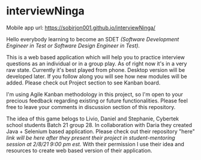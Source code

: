 # interviewNinga

Mobile app url: https://sobirjon001.github.io/interviewNinga/

Hello everybody learning to become an SDET *(Software Development Engineer in Test or Software Design Engineer in Test).*

This is a web based application which will help you to practice interview questions as an individual or in a group play.
As of right now it's in a very raw state. Currently it's best played from phone. Desktop version will be developed later.
If you follow along you will see how new modules will be added. Please check out Project section to see Kanban board.

I'm using Agile Kanban methodology in this project, so I'm open to your precious feedback regarding existing or future functionalities.
Please feel free to leave your comments in discussion section of this repository.

The idea of this game belogs to Livio, Daniel and Stephanie, Cybertek school students Batch 21 group 28. 
In collaboration with Daria they created Java + Selenium based application. 
Please check out their repository "here" *link will be here after they present their project in student-mentoring session at 2/8/21 9:00 pm est.* 
With their permission I use their idea and resources to create web based version of their application.
